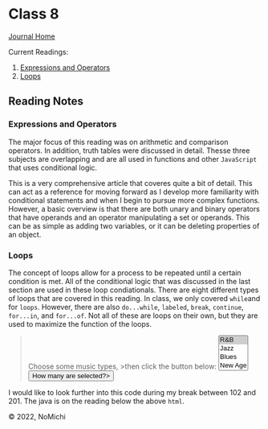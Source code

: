 # Class 8

[Journal Home](README.md)

Current Readings:

1. [Expressions and Operators](https://developer.mozilla.org/en-US/docs/Web/JavaScript/Guide/Expressions_and_Operators)
2. [Loops](https://developer.mozilla.org/en-US/docs/Web/JavaScript/Guide/Loops_and_iteration)

## Reading Notes

### Expressions and Operators

The major focus of this reading was on arithmetic and comparison operators. In addition, truth tables were discussed in detail. Thesse three subjects are overlapping and are all used in functions and other `JavaScript` that uses conditional logic.

This is a very comprehensive article that coveres quite a bit of detail. This can act as a reference for moving forward as I develop more familiarity with conditional statements and when I begin to pursue more complex functions. However, a basic overview is that there are both unary and binary operators that have operands and an operator manipulating a set or operands. This can be as simple as adding two variables, or it can be deleting properties of an object.

### Loops

The concept of loops allow for a process to be repeated until a certain condition is met. All of the conditional logic that was discussed in the last section are used in these loop condiationals. There are eight different types of loops that are covered in this reading. In class, we only covered `while`and for `loops`. However, there are also `do...while`, `labeled`, `break`, `continue`, `for...in`, and `for...of`. Not all of these are loops on their own, but they are used to maximize the function of the loops.

><form name="selectForm">
>  <label for="musicTypes">Choose some music types, >then click the button below:</label>
><select id="musicTypes" name="musicTypes" multiple>
><option selected>R&B</option>
><option>Jazz</option>
><option>Blues</option>
><option>New Age</option>
><option>Classical</option>
><option>Opera</option>
></select>
><button id="btn" type="button">How many are selected?></button>
></form>

I would like to look further into this code during my break between 102 and 201. The java is on the reading below the above `html`.

&copy; 2022, NoMichi
